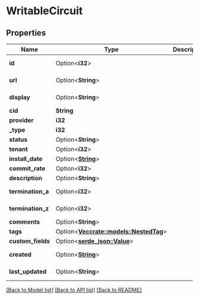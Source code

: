 # WritableCircuit

## Properties

Name | Type | Description | Notes
------------ | ------------- | ------------- | -------------
**id** | Option<**i32**> |  | [optional][readonly]
**url** | Option<**String**> |  | [optional][readonly]
**display** | Option<**String**> |  | [optional][readonly]
**cid** | **String** |  | 
**provider** | **i32** |  | 
**_type** | **i32** |  | 
**status** | Option<**String**> |  | [optional]
**tenant** | Option<**i32**> |  | [optional]
**install_date** | Option<[**String**](string.md)> |  | [optional]
**commit_rate** | Option<**i32**> |  | [optional]
**description** | Option<**String**> |  | [optional]
**termination_a** | Option<**i32**> |  | [optional][readonly]
**termination_z** | Option<**i32**> |  | [optional][readonly]
**comments** | Option<**String**> |  | [optional]
**tags** | Option<[**Vec<crate::models::NestedTag>**](NestedTag.md)> |  | [optional]
**custom_fields** | Option<[**serde_json::Value**](.md)> |  | [optional]
**created** | Option<[**String**](string.md)> |  | [optional][readonly]
**last_updated** | Option<**String**> |  | [optional][readonly]

[[Back to Model list]](../README.md#documentation-for-models) [[Back to API list]](../README.md#documentation-for-api-endpoints) [[Back to README]](../README.md)


